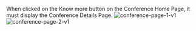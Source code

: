 When clicked on the Know more button on the Conference Home Page, it must display the Conference Details Page.
![conference-page-1-v1](https://github.com/user-attachments/assets/dd493963-d7d9-4edb-b0be-6db0b3e9b72b)
![conference-page-2-v1](https://github.com/user-attachments/assets/e7c9b452-228f-49f6-b02c-18de93e5d9d5)
